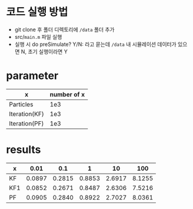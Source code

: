 # 코드 실행 방법  
- git clone 후 폴더 디렉토리에 `/data` 폴더 추가  
- src/`main.m` 파일 실행  
- 실행 시 do preSimulate? Y/N:  라고 묻는데 `/data` 내 시뮬레이션 데이터가 있으면 N, 초기 실행이라면 Y

 # parameter  
 |x|number of x|
 |--|--|
 |Particles|1e3|
 |Iteration(KF)|1e3|
 |Iteration(PF)|1e3|  

 # results  
 |x|0.01|0.1|1|10|100|
 |--|--|-|-|-|-|
 |KF|0.0897|0.2815|0.8853|2.6917|8.1255| 
 |KF1|0.0852|0.2671|0.8487|2.6306|7.5216|
 |PF|0.0905|0.2840|0.8922|2.7027|8.0361|  
 
